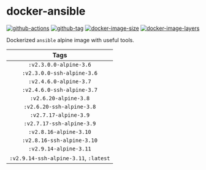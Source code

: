# docker-ansible

[![github-actions](https://github.com/theohbrothers/docker-ansible/workflows/ci-master-pr/badge.svg)](https://github.com/theohbrothers/docker-ansible/actions)
[![github-tag](https://img.shields.io/github/tag/theohbrothers/docker-ansible)](https://github.com/theohbrothers/docker-ansible/releases/)
[![docker-image-size](https://img.shields.io/microbadger/image-size/theohbrothers/docker-ansible/latest)](https://hub.docker.com/r/theohbrothers/docker-ansible)
[![docker-image-layers](https://img.shields.io/microbadger/layers/theohbrothers/docker-ansible/latest)](https://hub.docker.com/r/theohbrothers/docker-ansible)

Dockerized `ansible` alpine image with useful tools.

| Tags |
|:-------:|
| `:v2.3.0.0-alpine-3.6` |
| `:v2.3.0.0-ssh-alpine-3.6` |
| `:v2.4.6.0-alpine-3.7` |
| `:v2.4.6.0-ssh-alpine-3.7` |
| `:v2.6.20-alpine-3.8` |
| `:v2.6.20-ssh-alpine-3.8` |
| `:v2.7.17-alpine-3.9` |
| `:v2.7.17-ssh-alpine-3.9` |
| `:v2.8.16-alpine-3.10` |
| `:v2.8.16-ssh-alpine-3.10` |
| `:v2.9.14-alpine-3.11` |
| `:v2.9.14-ssh-alpine-3.11`, `:latest` |
